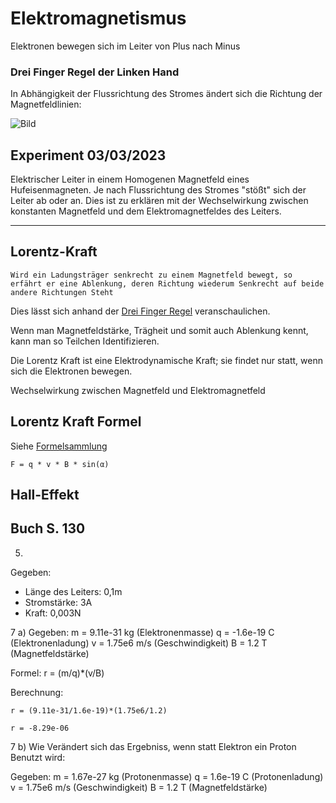 # Elektromagnetismus

Elektronen bewegen sich im Leiter von Plus nach Minus

### Drei Finger Regel der Linken Hand
In Abhängigkeit der Flussrichtung des Stromes ändert sich die Richtung der Magnetfeldlinien:

![Bild](https://www.rhetos.de/html/bilder/linke-faust-regel.png)


## Experiment 03/03/2023

Elektrischer Leiter in einem Homogenen Magnetfeld eines Hufeisenmagneten.
Je nach Flussrichtung des Stromes "stößt" sich der Leiter ab oder an.
Dies ist zu erklären mit der Wechselwirkung zwischen konstanten Magnetfeld und dem Elektromagnetfeldes des Leiters.

---

## Lorentz-Kraft

    Wird ein Ladungsträger senkrecht zu einem Magnetfeld bewegt, so erfährt er eine Ablenkung, deren Richtung wiederum Senkrecht auf beide andere Richtungen Steht

Dies lässt sich anhand der [Drei Finger Regel](#drei-finger-regel-der-linken-hand) veranschaulichen.

Wenn man Magnetfeldstärke, Trägheit und somit auch Ablenkung kennt, kann man so Teilchen Identifizieren.

Die Lorentz Kraft ist eine Elektrodynamische Kraft; sie findet nur statt, wenn sich die Elektronen bewegen.

Wechselwirkung zwischen Magnetfeld und Elektromagnetfeld

## Lorentz Kraft Formel

Siehe [Formelsammlung](./Formelsammlung.md#Lorentz-kraft)

    F = q * v * B * sin(α)

## Hall-Effekt


## Buch S. 130
5)
Gegeben:
- Länge des Leiters: 0,1m
- Stromstärke: 3A
- Kraft: 0,003N


7
a)
Gegeben:
m = 9.11e-31 kg (Elektronenmasse)
q = -1.6e-19 C (Elektronenladung)
v = 1.75e6 m/s (Geschwindigkeit)
B = 1.2 T (Magnetfeldstärke)


Formel:
    r = (m/q)*(v/B)

Berechnung:

    r = (9.11e-31/1.6e-19)*(1.75e6/1.2)

    r = -8.29e-06

7 b) 
Wie Verändert sich das Ergebniss, wenn statt Elektron ein Proton Benutzt wird:

Gegeben:
m = 1.67e-27 kg (Protonenmasse)
q = 1.6e-19 C (Protonenladung)
v = 1.75e6 m/s (Geschwindigkeit)
B = 1.2 T (Magnetfeldstärke)




